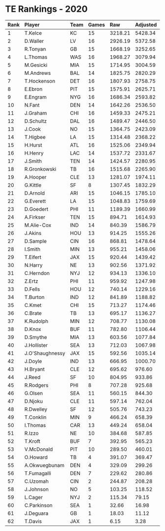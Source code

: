 # TE Rankings - 2020

| Rank | Player          | Team | Games | Raw     | Adjusted | Difficulty | Avg/Game | Typical | Consistency | Trend    |
| :----| :---------------| :----| :-----| :-------| :--------| :----------| :--------| :-------| :-----------| :--------|
| 1    | T.Kelce         | KC   | 15    | 3218.21 | 5428.34  | 1.006      | 361.89   | 338.59  | 4/2/9       | +76.5%   |
| 2    | D.Waller        | LV   | 16    | 2926.19 | 5372.58  | 1.009      | 335.79   | 360.64  | 10/1/5      | +154.4%  |
| 3    | R.Tonyan        | GB   | 15    | 1668.19 | 3252.65  | 1.011      | 216.84   | 214.39  | 8/0/7       | +176.9%  |
| 4    | L.Thomas        | WAS  | 16    | 1968.27 | 3079.94  | 1.005      | 192.50   | 179.11  | 6/1/9       | +159.1%  |
| 5    | M.Gesicki       | MIA  | 15    | 1714.95 | 3004.59  | 1.012      | 200.31   | 214.31  | 11/0/4      | +178.5%  |
| 6    | M.Andrews       | BAL  | 14    | 1825.75 | 2820.29  | 0.994      | 201.45   | 194.73  | 6/0/8       | +122.6%  |
| 7    | T.Hockenson     | DET  | 16    | 1807.93 | 2758.75  | 1.002      | 172.42   | 183.30  | 8/0/8       | +101.5%  |
| 8    | E.Ebron         | PIT  | 15    | 1575.91 | 2625.71  | 1.010      | 175.05   | 174.97  | 7/0/8       | +196.0%  |
| 9    | E.Engram        | NYG  | 16    | 1686.34 | 2593.82  | 1.009      | 162.11   | 166.71  | 9/0/7       | +156.8%  |
| 10   | N.Fant          | DEN  | 14    | 1642.26 | 2536.50  | 1.010      | 181.18   | 176.55  | 6/2/6       | +110.3%  |
| 11   | J.Graham        | CHI  | 16    | 1459.33 | 2475.21  | 1.009      | 154.70   | 155.87  | 7/0/9       | +231.7%  |
| 12   | D.Schultz       | DAL  | 16    | 1489.47 | 2446.50  | 1.002      | 152.91   | 161.97  | 9/0/7       | +131.0%  |
| 13   | J.Cook          | NO   | 15    | 1364.75 | 2423.09  | 1.009      | 161.54   | 155.65  | 6/1/8       | +249.8%  |
| 14   | T.Higbee        | LA   | 15    | 1314.48 | 2368.22  | 1.007      | 157.88   | 132.64  | 7/3/5       | +155.1%  |
| 15   | H.Hurst         | ATL  | 16    | 1525.06 | 2349.94  | 1.001      | 146.87   | 141.42  | 6/2/8       | +163.4%  |
| 16   | H.Henry         | LAC  | 14    | 1537.72 | 2331.67  | 1.019      | 166.55   | 164.35  | 6/1/7       | +104.8%  |
| 17   | J.Smith         | TEN  | 14    | 1424.57 | 2280.95  | 1.006      | 162.92   | 142.20  | 5/0/9       | +177.5%  |
| 18   | R.Gronkowski    | TB   | 16    | 1515.68 | 2265.90  | 1.008      | 141.62   | 142.97  | 8/0/8       | +205.9%  |
| 19   | A.Hooper        | CLE  | 13    | 1281.07 | 1974.11  | 1.002      | 151.85   | 160.80  | 8/0/5       | +154.1%  |
| 20   | G.Kittle        | SF   | 8     | 1307.45 | 1832.29  | 1.007      | 229.04   | 259.22  | 6/0/2       | +195.7%  |
| 21   | D.Arnold        | ARI  | 15    | 1046.15 | 1785.10  | 0.997      | 119.01   | 117.86  | 8/0/7       | +189.2%  |
| 22   | G.Everett       | LA   | 15    | 1048.83 | 1759.69  | 1.009      | 117.31   | 109.05  | 7/1/7       | +169.1%  |
| 23   | D.Goedert       | PHI  | 11    | 1189.39 | 1660.99  | 1.005      | 151.00   | 155.94  | 6/2/3       | +163.3%  |
| 24   | A.Firkser       | TEN  | 15    | 894.71  | 1614.93  | 1.001      | 107.66   | 97.22   | 8/1/6       | +315.7%  |
| 25   | M.Alie-Cox      | IND  | 14    | 840.39  | 1586.79  | 1.003      | 113.34   | 108.62  | 7/2/5       | +209.3%  |
| 26   | J.Akins         | HOU  | 13    | 914.25  | 1555.26  | 1.015      | 119.64   | 115.92  | 7/1/5       | +230.6%  |
| 27   | D.Sample        | CIN  | 16    | 868.81  | 1478.64  | 0.995      | 92.41    | 93.77   | 8/1/7       | +369.9%  |
| 28   | I.Smith         | MIN  | 13    | 955.21  | 1458.06  | 1.010      | 112.16   | 85.21   | 6/1/6       | +394.3%  |
| 29   | T.Eifert        | JAX  | 15    | 920.44  | 1439.42  | 1.005      | 95.96    | 98.68   | 7/2/6       | +197.7%  |
| 30   | N.Harry         | NE   | 13    | 902.56  | 1371.92  | 1.016      | 105.53   | 94.79   | 6/0/7       | +504.4%  |
| 31   | C.Herndon       | NYJ  | 12    | 934.13  | 1336.10  | 0.998      | 111.34   | 102.63  | 6/0/6       | +447.8%  |
| 32   | Z.Ertz          | PHI  | 11    | 959.92  | 1247.98  | 1.010      | 113.45   | 103.33  | 4/3/4       | +113.9%  |
| 33   | D.Fells         | HOU  | 12    | 740.14  | 1229.16  | 1.004      | 102.43   | 102.21  | 8/0/4       | +367.2%  |
| 34   | T.Burton        | IND  | 12    | 841.89  | 1188.82  | 1.013      | 99.07    | 96.36   | 6/1/5       | +230.6%  |
| 35   | C.Kmet          | CHI  | 15    | 713.27  | 1174.46  | 1.000      | 78.30    | 68.60   | 9/0/6       | +760.3%  |
| 36   | C.Brate         | TB   | 13    | 695.17  | 1136.27  | 1.007      | 87.41    | 77.29   | 6/0/7       | +355.4%  |
| 37   | K.Rudolph       | MIN  | 12    | 708.77  | 1130.08  | 1.003      | 94.17    | 91.47   | 6/0/6       | INACTIVE |
| 38   | D.Knox          | BUF  | 11    | 782.80  | 1106.44  | 1.009      | 100.59   | 103.68  | 7/0/4       | +130.6%  |
| 39   | D.Smythe        | MIA  | 13    | 603.56  | 1077.84  | 1.000      | 82.91    | 71.97   | 6/0/7       | +150.2%  |
| 40   | J.Hollister     | SEA  | 13    | 712.03  | 1067.98  | 1.002      | 82.15    | 67.68   | 6/0/7       | +213.1%  |
| 41   | J.O'Shaughnessy | JAX  | 15    | 592.56  | 1035.14  | 1.008      | 69.01    | 68.02   | 7/1/7       | +295.2%  |
| 42   | J.Doyle         | IND  | 13    | 666.95  | 1000.70  | 1.012      | 76.98    | 75.10   | 7/0/6       | +395.1%  |
| 43   | H.Bryant        | CLE  | 12    | 695.62  | 976.60   | 1.008      | 81.38    | 70.16   | 6/0/6       | +282.2%  |
| 44   | J.Reed          | SF   | 10    | 804.95  | 933.86   | 1.003      | 93.39    | 89.49   | 6/0/4       | +263.7%  |
| 45   | R.Rodgers       | PHI  | 8     | 707.28  | 925.68   | 1.005      | 115.71   | 111.15  | 3/1/4       | INACTIVE |
| 46   | G.Olsen         | SEA  | 11    | 560.15  | 844.30   | 0.999      | 76.75    | 89.34   | 7/0/4       | +220.8%  |
| 47   | D.Njoku         | CLE  | 11    | 597.14  | 762.04   | 1.009      | 69.28    | 68.18   | 6/0/5       | +341.1%  |
| 48   | R.Dwelley       | SF   | 12    | 505.76  | 743.23   | 1.000      | 61.94    | 57.15   | 5/0/7       | +254.5%  |
| 49   | T.Conklin       | MIN  | 9     | 466.24  | 658.39   | 1.017      | 73.15    | 69.81   | 5/0/4       | +841.4%  |
| 50   | I.Thomas        | CAR  | 13    | 449.24  | 658.04   | 1.002      | 50.62    | 49.04   | 8/0/5       | +200.4%  |
| 51   | R.Izzo          | NE   | 10    | 384.68  | 587.85   | 0.993      | 58.78    | 64.07   | 6/0/4       | INACTIVE |
| 52   | T.Kroft         | BUF  | 7     | 392.95  | 565.23   | 1.003      | 80.75    | 87.49   | 5/0/2       | INACTIVE |
| 53   | V.McDonald      | PIT  | 10    | 289.50  | 460.01   | 0.995      | 46.00    | 37.92   | 7/0/3       | +384.1%  |
| 54   | O.Howard        | TB   | 4     | 391.07  | 369.47   | 1.005      | 92.37    | 105.01  | 2/0/2       | INACTIVE |
| 55   | A.Okwuegbunam   | DEN  | 4     | 329.09  | 299.26   | 1.010      | 74.81    | 100.84  | 3/0/1       | INACTIVE |
| 56   | T.Fumagalli     | DEN  | 7     | 229.62  | 280.86   | 1.017      | 40.12    | 57.05   | 5/0/2       | +1812.7% |
| 57   | C.Uzomah        | CIN  | 2     | 244.87  | 208.28   | 0.982      | 104.14   | 104.14  | 0/2/0       | INACTIVE |
| 58   | J.Johnson       | NO   | 5     | 103.25  | 118.52   | 1.020      | 23.70    | 22.53   | 2/0/3       | N/A      |
| 59   | L.Cager         | NYJ  | 2     | 115.34  | 79.15    | 1.025      | 39.58    | 39.58   | 1/0/1       | INACTIVE |
| 60   | C.Parkinson     | SEA  | 1     | 32.66   | 16.98    | 1.000      | 16.98    | 16.98   | 0/1/0       | INACTIVE |
| 61   | J.Deguara       | GB   | 1     | 18.03   | 11.12    | 1.000      | 11.12    | 11.12   | 0/1/0       | INACTIVE |
| 62   | T.Davis         | JAX  | 1     | 6.15    | 3.28     | 1.025      | 3.28     | 3.28    | 0/1/0       | INACTIVE |

